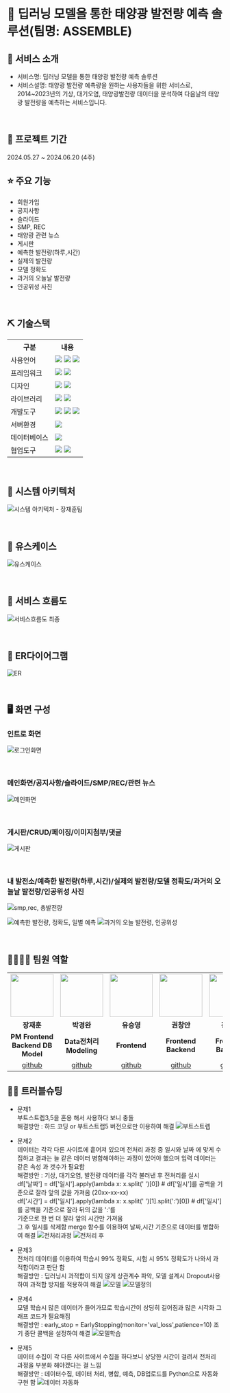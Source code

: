 # 📎 딥러닝 모델을 통한 태양광 발전량 예측 솔루션(팀명: ASSEMBLE)



## 👀 서비스 소개
* 서비스명:  딥러닝 모델을 통한 태양광 발전량 예측 솔루션
* 서비스설명: 태양광 발전량 예측량을 원하는 사용자들을 위한 서비스로, 2014~2023년의 기상, 대기오염, 태양광발전량 데이터을 분석하여 다음날의 태양광 발전량을 예측하는 서비스입니다.
<br>

## 📅 프로젝트 기간
2024.05.27 ~ 2024.06.20 (4주)
<br>

## ⭐ 주요 기능
* 회원가입
* 공지사항
* 슬라이드
* SMP, REC
* 태양광 관련 뉴스
* 게시판
* 예측한 발전량(하루,시간)
* 실제의 발전량
* 모델 정확도
* 과거의 오늘날 발전량
* 인공위성 사진
<br>

## ⛏ 기술스택
<table>
    <tr>
        <th>구분</th>
        <th>내용</th>
    </tr>
    <tr>
        <td>사용언어</td>
        <td>
            <img src="https://img.shields.io/badge/Java-007396?style=for-the-badge&logo=java&logoColor=white"/>
            <img src="https://img.shields.io/badge/HTML5-E34F26?style=for-the-badge&logo=HTML5&logoColor=white"/>
            <img src="https://img.shields.io/badge/JavaScript-F7DF1E?style=for-the-badge&logo=JavaScript&logoColor=white"/>
        </td>
    </tr>
     <tr>
        <td>프레임워크</td>
        <td>
            <img src="https://img.shields.io/badge/Spring-6DB33F?style=for-the-badge&logo=Spring&logoColor=white"/>
            <img src="https://img.shields.io/badge/Spring Boot-6DB33F?style=for-the-badge&logo=SpringBoot&logoColor=white"/>
        </td>
    </tr>
    <tr>
        <td>디자인</td>
        <td><img src="https://img.shields.io/badge/Figma-F24E1E?style=for-the-badge&logo=Figma&logoColor=white"/>
        <img src="https://img.shields.io/badge/css-1572B6?style=for-the-badge&logo=css3&logoColor=white"></td>
    </tr>
    <tr>
        <td>라이브러리</td>
        <td>
            <img src="https://img.shields.io/badge/openai-412991?style=for-the-badge&logo=css3&logoColor=black">
            <img src="https://img.shields.io/badge/chartdotjs-FF6384?style=for-the-badge&logo=css3&logoColor=black">
        </td>
    </tr>
    <tr>
        <td>개발도구</td>
        <td>
            <img src="https://img.shields.io/badge/Eclipse-2C2255?style=for-the-badge&logo=Eclipse&logoColor=white"/>
            <img src="https://img.shields.io/badge/VSCode-007ACC?style=for-the-badge&logo=VisualStudioCode&logoColor=white"/>
            <img src="https://img.shields.io/badge/Jupyter-F37626?style=for-the-badge&logo=Jupyter&logoColor=white"/>
        </td>
    </tr>
    <tr>
        <td>서버환경</td>
        <td>
            <img src="https://img.shields.io/badge/Apache Tomcat-D22128?style=for-the-badge&logo=Apache Tomcat&logoColor=white"/>
        </td>
    </tr>
    <tr>
        <td>데이터베이스</td>
        <td>
            <img src="https://img.shields.io/badge/MySQL-4479A1?style=for-the-badge&logo=MySQL&logoColor=white"/>
        </td>
    </tr>
    <tr>
        <td>협업도구</td>
        <td>
            <img src="https://img.shields.io/badge/Git-F05032?style=for-the-badge&logo=Git&logoColor=white"/>
            <img src="https://img.shields.io/badge/GitHub-181717?style=for-the-badge&logo=GitHub&logoColor=white"/>
        </td>
    </tr>
</table>


<br>

## 📌 시스템 아키텍처
![시스템 아키텍처 - 장재훈팀](https://github.com/2023-SMHRD-KDT-AI-16/ASSEMBLE/assets/157601308/9a81c242-9346-4d3e-8b04-a7e701940fad)

<br>

## 📌 유스케이스

![유스케이스](https://github.com/2023-SMHRD-KDT-AI-16/ASSEMBLE/assets/157601308/fe715e54-bbac-4525-9b88-2be13379f7d1)

<br>

## 📌 서비스 흐름도
![서비스흐름도 최종](https://github.com/2023-SMHRD-KDT-AI-16/ASSEMBLE/assets/157601308/b0457d8f-25ff-473c-80e1-eef9e8c9f1c1)

<br>

## 📌 ER다이어그램
![ER](https://github.com/2023-SMHRD-KDT-AI-16/ASSEMBLE/assets/157601308/92701918-a612-40cc-9171-40a0c7e9bcd6)

<br>

## 🖥 화면 구성

### 인트로 화면
![로그인화면](https://github.com/2023-SMHRD-KDT-AI-16/ASSEMBLE/assets/157601308/52b85b53-5462-4a73-a23d-115fd7477d32)

<br>

### 메인화면/공지사항/슬라이드/SMP/REC/관련 뉴스
![메인화면](https://github.com/2023-SMHRD-KDT-AI-16/ASSEMBLE/assets/157601308/d8c73d99-47e1-441d-8106-9a6851ac271f)

<br>

### 게시판/CRUD/페이징/이미지첨부/댓글
![게시판](https://github.com/2023-SMHRD-KDT-AI-16/ASSEMBLE/assets/157601308/ea49fe26-dcfb-4364-b5cc-a9f0173fddea)

<br>

### 내 발전소/예측한 발전량(하루,시간)/실제의 발전량/모델 정확도/과거의 오늘날 발전량/인공위성 사진
![smp,rec, 총발전량](https://github.com/2023-SMHRD-KDT-AI-16/ASSEMBLE/assets/157601308/5ec5bdf2-5752-4f69-a475-d7b364c3866f)

![예측한 발전량, 정확도, 일별 예측](https://github.com/2023-SMHRD-KDT-AI-16/ASSEMBLE/assets/157601308/c014aa99-f963-4c32-9430-8316786bcb5f)
![과거의 오늘 발전령, 인공위성](https://github.com/2023-SMHRD-KDT-AI-16/ASSEMBLE/assets/157601308/25b97fee-11f1-4557-b098-0db99aaa4a54)


<br>

## 👨‍👩‍👦‍👦 팀원 역할
<table>
  <tr>
    <td align="center"><img src="https://item.kakaocdn.net/do/fd49574de6581aa2a91d82ff6adb6c0115b3f4e3c2033bfd702a321ec6eda72c" width="100" height="100"/></td>
    <td align="center"><img src="https://mb.ntdtv.kr/assets/uploads/2019/01/Screen-Shot-2019-01-08-at-4.31.55-PM-e1546932545978.pn" width="100" height="100"/></td>
    <td align="center"><img src="https://mblogthumb-phinf.pstatic.net/20160127_177/krazymouse_1453865104404DjQIi_PNG/%C4%AB%C4%AB%BF%C0%C7%C1%B7%BB%C1%EE_%B6%F3%C0%CC%BE%F0.png?type=w2" width="100" height="100"/></td>
    <td align="center"><img src="https://i.pinimg.com/236x/ed/bb/53/edbb53d4f6dd710431c1140551404af9.jpg" width="100" height="100"/></td>
    <td align="center"><img src="https://pbs.twimg.com/media/B-n6uPYUUAAZSUx.png" width="100" height="100"/></td>
  </tr>
  <tr>
    <td align="center"><strong>장재훈</strong></td>
    <td align="center"><strong>박경완</strong></td>
    <td align="center"><strong>유승영</strong></td>
    <td align="center"><strong>권창안</strong></td>
    <td align="center"><strong>강성훈</strong></td>
  </tr>
  <tr>
    <td align="center"><b>PM Frontend Backend DB Model</b></td>
    <td align="center"><b>Data전처리 Modeling</b></td>
    <td align="center"><b>Frontend</b></td>
    <td align="center"><b>Frontend Backend</b></td>
    <td align="center"><b>Frontend Backend</b></td>
  </tr>
  <tr>
    <td align="center"><a href="https://github.com/jxehxn" target='_blank'>github</a></td>
    <td align="center"><a href="https://github.com/ParkKyungWann" target='_blank'>github</a></td>
    <td align="center"><a href="https://github.com/tmddud2024" target='_blank'>github</a></td>
    <td align="center"><a href="https://github.com/자신의username작성해주세요" target='_blank'>github</a></td>
    <td align="center"><a href="https://github.com/tjdgns369" target='_blank'>github</a></td>
  </tr>
</table>

## 🤾‍♂️ 트러블슈팅
* 문제1<br>
부트스트렙3,5을 혼용 해서 사용하다 보니 충돌<br>
해결방안 : 하드 코딩 or 부트스트랩5 버전으로만 이용하여 해결
 ![부트스트렙](https://github.com/2023-SMHRD-KDT-AI-16/ASSEMBLE/assets/157601308/55077181-636c-40e8-9a96-276dce0a6a85)

* 문제2<br>
  데이터는 각각 다른 사이트에 흩어져 있으며 전처리 과정 중 일시와 날짜 에 맞게 수집하고 결과는 늘 같은 데이터 병합해야하는
  과정이 있어야 했으며 입력 데이터는 같은 속성 과 갯수가 필요함 <br>
  해결방안 : 기상, 대기오염, 발전량 데이터를 각각 불러낸 후 전처리를 실시 <br>
  df['날짜'] = df['일시'].apply(lambda x: x.split(' ')[0]) # df['일시']를 공백을 기준으로 잘라 앞의 값을 가져옴 (20xx-xx-xx)<br>
  df['시간'] = df['일시'].apply(lambda x: x.split(' ')[1].split(':')[0]) # df['일시']를 공백을 기준으로 잘라 뒤의 값을 ':'를  
  기준으로 한 번 더 잘라 앞의 시간만 가져옴<br> 그 후 일시를 삭제함 merge 함수를 이용하여 날짜,시간 기준으로 데이터를 병합하여 해결
  ![전처리과정](https://github.com/2023-SMHRD-KDT-AI-16/ASSEMBLE/assets/157601308/21fc53cf-5357-4b4f-95b2-ed4091d2e7cc)
  ![전처리 후](https://github.com/2023-SMHRD-KDT-AI-16/ASSEMBLE/assets/157601308/d2a55488-eda6-4257-a418-6a8b9eea0d03)

* 문제3<br>
  전처리 데이터를 이용하여 학습시 99% 정확도, 시험 시 95% 정확도가 나와서 과적합이라고 판단 함<br>
  해결방안 : 딥러닝시 과적합이 되지 않게 상관계수 파악, 모델 설계시 Dropout사용하여 과적합 방지를 적용하여 해결
  ![모델](https://github.com/2023-SMHRD-KDT-AI-16/ASSEMBLE/assets/157601308/e35bf636-f7a0-4a51-9da7-0b484feb20ef)
  ![모델정의](https://github.com/2023-SMHRD-KDT-AI-16/ASSEMBLE/assets/157601308/364a4e20-b4e3-435a-9e9a-4af916cb74e8)

* 문제4<br>
  모델 학습시 많은 데이터가 들어가므로 학습시간이 상딩히 길어짐과 많은 시각화 그래프 코드가 필요해짐<br>
  해결방안 : early_stop = EarlyStopping(monitor='val_loss',patience=10) 조기 중단 콜백을 설정하여 해결
  ![모델학습](https://github.com/2023-SMHRD-KDT-AI-16/ASSEMBLE/assets/157601308/f5f0278b-8fa0-4836-a0b9-2a1a63bbff9f)

* 문제5<br>
  데이터 수집이 각 다른 사이트에서 수집을 하다보니 상당한 시간이 걸려서 전처리 과정을 부분화 해야겠다는 걸 느낌<br>
  해결방안 : 데이터수집, 데이터 처리, 병합, 예측, DB업로드를 Python으로 자동화 구현 함
  ![데이터 자동화](https://github.com/2023-SMHRD-KDT-AI-16/ASSEMBLE/assets/157601308/2c8997b5-5fca-4be3-9bcb-06f9305daa1b)

  






  





